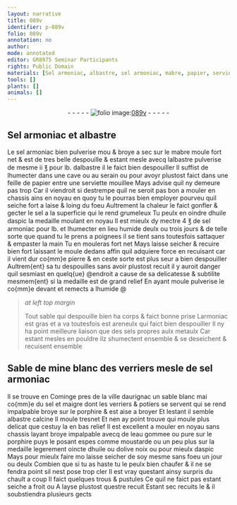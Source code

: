 ```yaml
---
layout: narrative
title: 089v
identifier: p-089v
folio: 089v
annotation: no
author:
mode: annotated
editor: GR8975 Seminar Participants
rights: Public Domain
materials: [Sel armoniac, albastre, sel armoniac, mabre, papier, serviette, sel, huile daspic, armoniac, sels propres aulx metaulx, Sable de mine blanc des verriers, porphire, albastre calcine, eau gommee, pure, huile, olive, noix, aspic]
tools: []
plants: []
animals: []
---
```


<div class="folio" align="center">- - - - - <a href="http://gallica.bnf.fr/ark:/12148/btv1b10500001g/f184.image" target="_blank"><img src="https://cu-mkp.github.io/2017-workshop-edition/assets/photo-icon.png" alt="folio image: " style="display:inline-block; margin-bottom:-3px;"/>089v</a> - - - - - </div>    

## <span class="m">Sel armoniac</span> et <span class="m">albastre</span>

 
Le <span class="m">sel armoniac</span> bien pulverise mou & broye a sec sur le <span class="m">mabre</span> moule fort net & est de tres belle despouille & estant mesle avecq l<span class="m">albastre</span> pulverise de mesme ii ℥ pour lb. d<span class="m">albastre</span> il le faict bien despouiller Il suffist de lhumecter dans une <span class="env">cave</span> ou au <span class="env">serain</span> ou pour avoyr plustost faict dans une feille de <span class="m">papier</span> entre une <span class="m">serviette</span> mouillee Mays advise quil ny demeure pas trop Car il viendroit si destrempe quil ne seroit pas bon a mouler en chassis ains en noyau en quoy tu le pourras bien employer pourveu quil seiche fort a laise & loing du foeu Aultrement la chaleur le faict gonfler & gecter le <span class="m">sel</span> a la superficie qui le rend grumeleux Tu peulx en oindre d<span class="m">huile daspic</span> la medaille moulant en noyau Il est mieulx dy mectre 4 ℥ de <span class="m">sel armoniac</span> pour lb. et lhumecter en lieu humide deulx ou trois jours & de telle sorte que quand tu le prens a poignees il se tient sans toutesfois sattaquer & empaster la main Tu en mouleras fort net Mays laisse seicher & recuire bien fort laissant le moule dedans affin quil adquiere force en recuisant car il vient dur co{mm}e pierre & en ceste sorte est plus seur a bien despouiller Aultrem{ent} sa tu despouilles sans avoir plustost recuit il y auroit danger quil sesmiast en quelq{ue} @endroit a cause de sa delicatesse & subtilite mesmem{ent} si la medaille est de grand relief En ayant moule pulverise le co{mm}e devant et remects a lhumide @
 
> *at left top margin*
> 
>   Tout sable qui despouille bien ha corps & faict bonne prise L<span class="m">armoniac</span> est gras et a va toutesfois est areneulx qui faict bien despouiller Il ny ha point meilleure liaison que des <span class="m">sels propres aulx metaulx</span> Car estant mesles en pouldre ilz shumectent ensemble & se deseichent & recuisent ensemble
    

## <span class="m">Sable de mine blanc des <span class="pro">verriers</span></span> mesle de <span class="m">sel armoniac</span>

 
Il se trouve en <span class="pl">Cominge</span> pres de la ville d<span class="pl">aurignac</span> un sable blanc mai co{mm}e du <span class="m">sel</span> et maigre dont les <span class="pro">verriers</span> & <span class="pro">potiers</span> se servent qui se rend impalpable broye sur le <span class="m">porphire</span> & est aise a broyer Et lestant il semble <span class="m">albastre calcine</span> Il moule tresnet Et nen ay point trouve qui moule plus delicat que cestuy la en bas relief Il est excellent a mouler en noyau sans chassis layant broye impalpable avecq de l<span class="m">eau gommee</span> ou <span class="m">pure</span> sur le <span class="m">porphire</span> puys le posant espes comme moustarde ou un peu plus sur la medaille legerement oincte d<span class="m">huile</span> ou d<span class="m">olive</span> <span class="m">noix</span> ou pour mieulx d<span class="m">aspic</span> Mays pour mieulx faire mo laisse seicher de soy mesme sans foeu un jour ou deulx Combien que si tu as haste tu le peulx bien chaufer & il ne se fendra point sil nest pose trop cler Il est vray questant ainsy surpris du chault a coup Il faict quelques trous & pustules Ce quil ne faict pas estant seiche a froit ou A layse plustost questre recuit Estant sec recuits le & il soubstiendra plusieurs gects
 